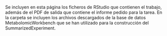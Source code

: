 Se incluyen en esta página los ficheros de RStudio que contienen el trabajo, además de el PDF de salida que contiene el informe pedido para la tarea. 
En la carpeta se incluyen los archivos descargados de la base de datos MetabolomicWorkbench que se han utilizado para la construcción del SummarizedExperiment.
